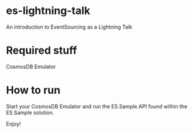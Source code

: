 # es-lightning-talk
An introduction to EventSourcing as a Lightning Talk

# Required stuff
CosmosDB Emulator

# How to run

Start your CosmosDB Emulator and run the ES.Sample.API found within the ES.Sample solution.

Enjoy!